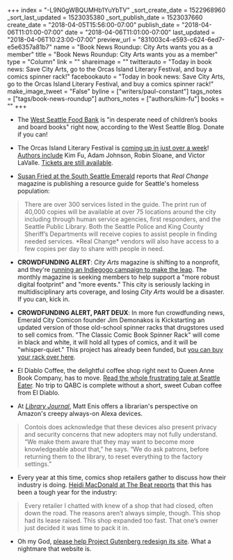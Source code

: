+++
index = "-L9N0gWBQUMHb1YuYbTV"
_sort_create_date = 1522968960
_sort_last_updated = 1523035380
_sort_publish_date = 1523037660
create_date = "2018-04-05T15:56:00-07:00"
publish_date = "2018-04-06T11:01:00-07:00"
date = "2018-04-06T11:01:00-07:00"
last_updated = "2018-04-06T10:23:00-07:00"
preview_url = "831003c4-e593-c624-6ed7-e5e6357a81b7"
name = "Book News Roundup: City Arts wants you as a member"
title = "Book News Roundup: City Arts wants you as a member"
type = "Column"
link = ""
shareimage = ""
twitterauto = "Today in book news: Save City Arts, go to the Orcas Island Literary Festival, and buy a comics spinner rack!"
facebookauto = "Today in book news: Save City Arts, go to the Orcas Island Literary Festival, and buy a comics spinner rack!"
make_image_tweet = "False"
byline = ["writers/paul-constant"]
tags_notes = ["tags/book-news-roundup"]
authors_notes = ["authors/kim-fu"]
books = ""
+++
* The [West Seattle Food Bank](http://westseattleblog.com/2018/04/you-can-help-right-now-west-seattle-food-bank-needs-kids-books/) is "in desperate need of children’s books and board books" right now, according to the West Seattle Blog. Donate if you can!

* The Orcas Island Literary Festival is [coming up in just over a week](https://oilf.org/)! [Authors include](https://oilf.org/authors/) Kim Fu, Adam Johnson, Robin Sloane, and Victor LaValle. [Tickets are still available](https://oilf.org/).

* [Susan Fried at the South Seattle Emerald](https://southseattleemerald.com/2018/04/05/real-change-creates-resource-guide-for-the-unhoused/) reports that *Real Change* magazine is publishing a resource guide for Seattle's homeless population:

<blockquote>There are over 300 services listed in the guide. The print run of 40,000 copies will be available at over 75 locations around the city including through human service agencies, first responders, and the Seattle Public Library. Both the Seattle Police and King County Sheriff’s Departments will receive copies to assist people in finding needed services. *Real Change* vendors will also have access to a few copies per day to share with people in need.</blockquote>

* **CROWDFUNDING ALERT**: *City Arts* magazine is shifting to a nonprofit, and they're [running an Indiegogo campaign to make the leap](https://www.indiegogo.com/projects/the-new-city-arts#/). The monthly magazine is seeking members to help support a "more robust digital footprint" and "more events." This city is seriously lacking in multidisciplinary arts coverage, and losing *City Arts* would be a disaster. If you can, kick in.

* **CROWDFUNDING ALERT, PART DEUX**: In more fun crowdfunding news, Emerald City Comicon founder Jim Demonakos is Kickstarting an updated version of those old-school spinner racks that drugstores used to sell comics from. "The Classic Comic Book Spinner Rack" will come in black and white, it will hold all types of comics, and it will be "whisper-quiet." This project has already been funded, but [you can buy your rack over here](https://www.kickstarter.com/projects/335299715/the-classic-comic-book-spinner-rack).

* El Diablo Coffee, the delightful coffee shop right next to Queen Anne Book Company, has to move. [Read the whole frustrating tale at Seattle Eater](https://seattle.eater.com/2018/4/5/17200032/el-diablo-coffee-co-temporary-closure-queen-anne). No trip to QABC is complete without a short, sweet Cuban coffee from El Diablo.

* At [*Library Journal*](https://lj.libraryjournal.com/2018/04/technology/voice-activated-technology-focus/#_), Matt Enis offers a librarian's perspective on Amazon's creepy always-on Alexa devices.

<blockquote>Contois does acknowledge that these devices also present privacy and security concerns that new adopters may not fully understand. “We make them aware that they may want to become more knowledgeable about that,” he says. “We do ask patrons, before returning them to the library, to reset everything to the factory settings.”</blockquote>

* Every year at this time, comics shop retailers gather to discuss how their industry is doing. [Heidi MacDonald at The Beat reports](http://www.comicsbeat.com/live-from-the-retailer-summit-day-0-it-feels-like-the-90s-again/) that this has been a tough year for the industry:

<blockquote>Every retailer I chatted with knew of a shop that had closed, often down the road. The reasons aren’t always simple, though. This shop had its lease raised. This shop expanded too fast. That one’s owner just decided it was time to pack it in.</blockquote>

* Oh my God, [please help Project Gutenberg redesign its site](https://the-digital-reader.com/2018/04/04/project-gutenberg-wants-your-input-on-refreshing-its-site/). What a nightmare that website is.

